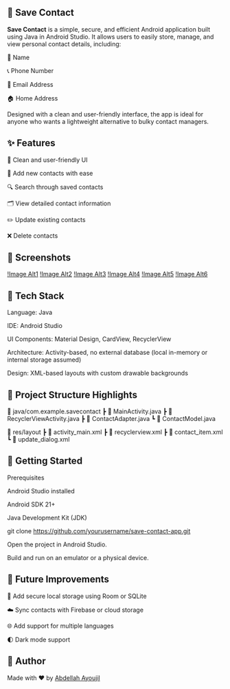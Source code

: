 ## 📱 Save Contact


**Save Contact** is a simple, secure, and efficient Android application built using Java in Android Studio. It allows users to easily store, manage, and view personal contact details, including:

👤 Name

📞 Phone Number

📧 Email Address

🏠 Home Address


Designed with a clean and user-friendly interface, the app is ideal for anyone who wants a lightweight alternative to bulky contact managers.


## ✨ Features
🎨 Clean and user-friendly UI

📝 Add new contacts with ease

🔍 Search through saved contacts

🗂 View detailed contact information

✏️ Update existing contacts

❌ Delete contacts


## 📸 Screenshots

[!Image Alt1](https://github.com/abdellahayoujil/Save_contact/blob/8161f030cb7a57087d12d3f40537730db1468d8c/S1.jpg)
[!Image Alt2](https://github.com/abdellahayoujil/Save_contact/blob/f04d8faae369620c691030916c872c01cdc0d7a2/S3.jpg)
[!Image Alt3](https://github.com/abdellahayoujil/Save_contact/blob/778aafb66160f3ff00702c66685b4179c199e10d/S4.jpg)
[!Image Alt4](https://github.com/abdellahayoujil/Save_contact/blob/f27ce8ec53edf4aeb491805898d601e8cf2aba4f/S5.jpg)
[!Image Alt5](https://github.com/abdellahayoujil/Save_contact/blob/22381672db9b943e282b57d062374328e010b27d/S6.jpg)
[!Image Alt6](https://github.com/abdellahayoujil/Save_contact/blob/abb831586e2e7a9f20521140c03ee5d9037fe23e/S7.jpg)



## 🧰 Tech Stack


Language: Java

IDE: Android Studio

UI Components: Material Design, CardView, RecyclerView

Architecture: Activity-based, no external database (local in-memory or internal storage assumed)

Design: XML-based layouts with custom drawable backgrounds



## 📂 Project Structure Highlights

📁 java/com.example.savecontact
 ┣ 📄 MainActivity.java
 ┣ 📄 RecyclerViewActivity.java
 ┣ 📄 ContactAdapter.java
 ┗ 📄 ContactModel.java

📁 res/layout
 ┣ 📄 activity_main.xml
 ┣ 📄 recyclerview.xml
 ┣ 📄 contact_item.xml
 ┗ 📄 update_dialog.xml


## 🚀 Getting Started
 
Prerequisites

Android Studio installed

Android SDK 21+

Java Development Kit (JDK)

git clone https://github.com/yourusername/save-contact-app.git

Open the project in Android Studio.

Build and run on an emulator or a physical device.



## 📌 Future Improvements

🔐 Add secure local storage using Room or SQLite

☁️ Sync contacts with Firebase or cloud storage

🌐 Add support for multiple languages

🌓 Dark mode support


## 👤 Author

Made with ❤️ by [Abdellah Ayoujil](https://github.com/abdellahayoujil)

